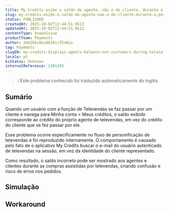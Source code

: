 ```yaml
---
title: My Credits exibe o saldo do agente, não o do cliente, durante a personificação de televendas
slug: my-credits-exibe-o-saldo-do-agente-nao-o-do-cliente-durante-a-personificacao-de-televendas
status: PUBLISHED
createdAt: 2025-10-02T12:44:51.951Z
updatedAt: 2025-10-02T12:44:51.951Z
contentType: knownIssue
productTeam: Payments
author: 2mXZkbi0oi061KicTExNjo
tag: Payments
slugEN: my-credits-displays-agents-balance-not-customers-during-telesales-impersonation
locale: pt
kiStatus: Unknown
internalReference: 1301293
---
```


>ℹ️ Este problema conhecido foi traduzido automaticamente do inglês.

## Sumário


Quando um usuário com a função de Televendas se faz passar por um cliente e navega para Minha conta > Meus créditos, o saldo exibido corresponde ao crédito do próprio agente de televendas, em vez do crédito do cliente que se fez passar por ele.

Esse problema ocorre especificamente no fluxo de personificação de televendas e foi reproduzido internamente. O comportamento é causado pelo fato de o aplicativo My Credits buscar o e-mail do usuário autenticado de televendas na sessão, em vez da identidade do cliente representado.

Como resultado, o saldo incorreto pode ser mostrado aos agentes e clientes durante as compras assistidas por televendas, criando confusão e risco de erros nos pedidos.
## Simulação


## Workaround

